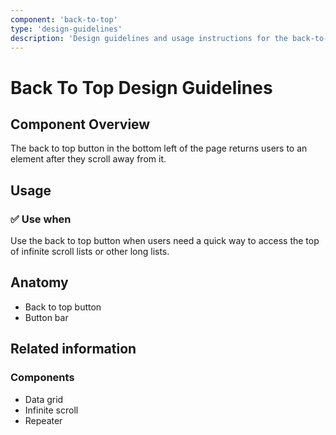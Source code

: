```yaml
---
component: 'back-to-top'
type: 'design-guidelines'
description: 'Design guidelines and usage instructions for the back-to-top component extracted from SKY UX documentation.'
---
```


# Back To Top Design Guidelines

## Component Overview
The back to top button in the bottom left of the page returns users to an element after they scroll away from it.

## Usage

### ✅ Use when

Use the back to top button when users need a quick way to access the top of infinite scroll lists or other long lists.

## Anatomy

- Back to top button
- Button bar

## Related information

### Components

- Data grid
- Infinite scroll
- Repeater